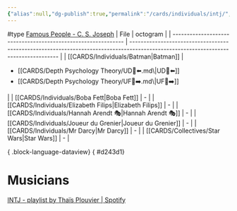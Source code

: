```yaml
---
{"alias":null,"dg-publish":true,"permalink":"/cards/individuals/intj/","dgPassFrontmatter":true,"created":"2023-04-26T22:03:44.019+02:00","updated":"2023-05-10T19:36:44.604+02:00"}
---
```


#type
[Famous People - C. S. Joseph](https://offers.csjoseph.life/famous)
| File                                                          | octogram                                                                                                                            |
| ------------------------------------------------------------- | ----------------------------------------------------------------------------------------------------------------------------------- |
| [[CARDS/Individuals/Batman\|Batman]]                       | <ul><li>[[CARDS/Depth Psychology Theory/UD👤⬅️.md\\|UD👤⬅️]]</li><li>[[CARDS/Depth Psychology Theory/UF👤➡️.md\\|UF👤➡️]]</li></ul> |
| [[CARDS/Individuals/Boba Fett\|Boba Fett]]                 | \-                                                                                                                                  |
| [[CARDS/Individuals/Elizabeth Filips\|Elizabeth Filips]]   | \-                                                                                                                                  |
| [[CARDS/Individuals/Hannah Arendt 🎭\|Hannah Arendt 🎭]]   | \-                                                                                                                                  |
| [[CARDS/Individuals/Joueur du Grenier\|Joueur du Grenier]] | \-                                                                                                                                  |
| [[CARDS/Individuals/Mr Darcy\|Mr Darcy]]                   | \-                                                                                                                                  |
| [[CARDS/Collectives/Star Wars\|Star Wars]]                 | \-                                                                                                                                  |

{ .block-language-dataview}
{ #d243d1}


# Musicians 
[INTJ - playlist by Thaïs Plouvier | Spotify](https://open.spotify.com/playlist/0cl876xaHzIIVxLiCud6Mk?si=2b538a65a7fe4b72)

